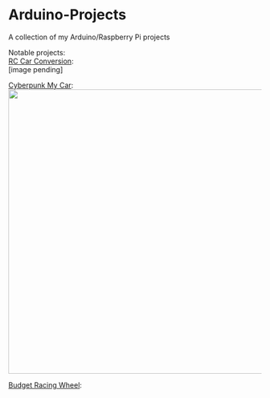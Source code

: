# Arduino-Projects
A collection of my Arduino/Raspberry Pi projects

Notable projects:  
[RC Car Conversion](https://github.com/JasonHassell228/Arduino-Projects/tree/main/RC_Car_Conversion%20(Slappbot)):  
[image pending]

[Cyberpunk My Car](https://github.com/JasonHassell228/Arduino-Projects/tree/main/Cyberpunk_My_Car):  
<img src="https://user-images.githubusercontent.com/49383382/160324762-f6970d92-d1e3-42b8-a0ce-231786715bd3.jpg" width="756" height="567" />

[Budget Racing Wheel](https://github.com/JasonHassell228/Arduino-Projects/tree/main/ez_wheel%2Bpedal):  

